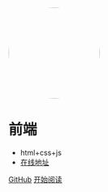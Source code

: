 <img width="180px" style="border-radius: 50%" bor src="https://nodejsred.oss-cn-shanghai.aliyuncs.com/nodejs_roadmap-logo.jpeg?x-oss-process=style/may">

# 前端

- html+css+js
- [在线地址](https://firefly1984982452.github.io/doc-web/#/)

[GitHub](<https://github.com/firefly1984982452/doc-web>)
[开始阅读](/docs/html/HTML5.md)
